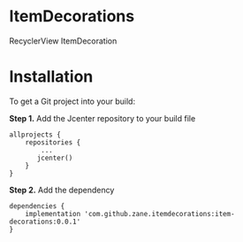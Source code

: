 # ItemDecorations

RecyclerView ItemDecoration

# Installation
To get a Git project into your build:

**Step 1.** Add the Jcenter repository to your build file
```
allprojects {
    repositories {
        ...
       jcenter()
    }
}
```
**Step 2.** Add the dependency
```
dependencies {
    implementation 'com.github.zane.itemdecorations:item-decorations:0.0.1'
}
```